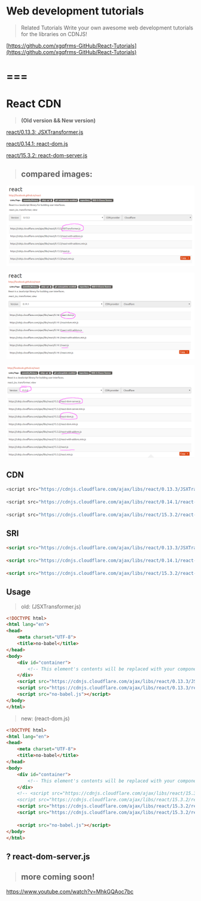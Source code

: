 #  Web development tutorials

> Related Tutorials Write your own awesome web development tutorials for the libraries on CDNJS! 

[https://github.com/xgqfrms-GitHub/React-Tutorials](https://github.com/xgqfrms-GitHub/React-Tutorials)

===
===

# React CDN 

> **(Old version && New version)**  

[react/0.13.3: JSXTransformer.js](https://cdnjs.com/libraries/react/0.13.3)

[react/0.14.1: react-dom.js](https://cdnjs.com/libraries/react/0.14.1)

[react/15.3.2: react-dom-server.js](https://cdnjs.com/libraries/react/15.3.2)

> ## compared images:  

![React 13.3(JSXTransformer.js).png](https://raw.githubusercontent.com/xgqfrms-GitHub/React-Tutorials/master/images/React%2013.3(JSXTransformer.js).png)

![React 14.1(react-dom.js).png](https://raw.githubusercontent.com/xgqfrms-GitHub/React-Tutorials/master/images/React%2014.1(react-dom.js).png)

![React 15.3(react-dom-server.js).png](https://raw.githubusercontent.com/xgqfrms-GitHub/React-Tutorials/master/images/React%2015.3(react-dom-server.js).png)


## CDN  

```js
<script src="https://cdnjs.cloudflare.com/ajax/libs/react/0.13.3/JSXTransformer.js"></script>

<script src="https://cdnjs.cloudflare.com/ajax/libs/react/0.14.1/react-dom.js"></script>

<script src="https://cdnjs.cloudflare.com/ajax/libs/react/15.3.2/react-dom-server.js"></script>

``` 

## SRI
```html
<script src="https://cdnjs.cloudflare.com/ajax/libs/react/0.13.3/JSXTransformer.js" integrity="sha256-MkTacBvNGO5pU06MeUchxYJwIK/4JrIGyEeINOmKLkM=" crossorigin="anonymous"></script>

<script src="https://cdnjs.cloudflare.com/ajax/libs/react/0.14.1/react-dom.js" integrity="sha256-/S+aYL20DqSEKdMsP5bLyYLOVQ8GGES9NsqtNUMOOFw=" crossorigin="anonymous"></script>

<script src="https://cdnjs.cloudflare.com/ajax/libs/react/15.3.2/react-dom-server.js" integrity="sha256-SDRlxU2UvrgTfiqYOo8f8frNbE23UONjhU0Zk/vJjJc=" crossorigin="anonymous"></script>
``` 

## Usage

> old: (JSXTransformer.js)

```html
<!DOCTYPE html>
<html lang="en">
<head>
    <meta charset="UTF-8">
    <title>no-babel</title>
</head>
<body>
    <div id="container">
        <!-- This element's contents will be replaced with your component. -->
    </div>   
    <script src="https://cdnjs.cloudflare.com/ajax/libs/react/0.13.3/JSXTransformer.js"></script>
    <script src="https://cdnjs.cloudflare.com/ajax/libs/react/0.13.3/react.js"></script>
    <script src="no-babel.js"></script>
</body>
</html>
``` 
> new: (react-dom.js)


```html
<!DOCTYPE html>
<html lang="en">
<head>
    <meta charset="UTF-8">
    <title>no-babel</title>
</head>
<body>
    <div id="container">
        <!-- This element's contents will be replaced with your component. -->
    </div>   
    <!-- <script src="https://cdnjs.cloudflare.com/ajax/libs/react/15.3.2/react-dom.min.js" integrity="sha256-JIW8lNqN2EtqC6ggNZYnAdKMJXRQfkPMvdRt+b0/Jxc=" crossorigin="anonymous"></script>
    <script src="https://cdnjs.cloudflare.com/ajax/libs/react/15.3.2/react.min.js" integrity="sha256-cLWs9L+cjZg8CjGHMpJqUgKKouPlmoMP/0wIdPtaPGs=" crossorigin="anonymous"></script> -->
    <script src="https://cdnjs.cloudflare.com/ajax/libs/react/15.3.2/react-dom.js" integrity="sha256-M5lc1yUhpXlm2VZjGk4aoFwqR9H1OJ0p5MR5xpipulk=" crossorigin="anonymous"></script>
    <script src="https://cdnjs.cloudflare.com/ajax/libs/react/15.3.2/react.js" integrity="sha256-S35NJYrW34su183KBmfUDbOfAwmK0h3fFqdpdDS/8po=" crossorigin="anonymous"></script>
   
    <script src="no-babel.js"></script>
</body>
</html>
``` 


## ? react-dom-server.js

> ## more coming soon!


https://www.youtube.com/watch?v=MhkGQAoc7bc
